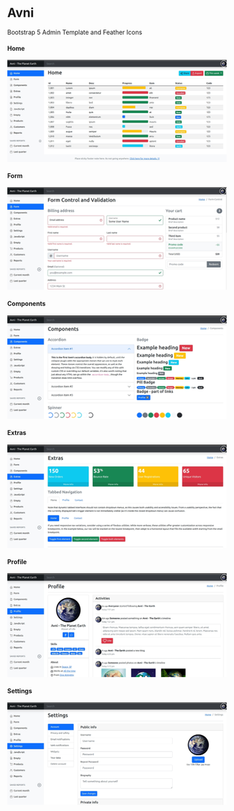 # Avni
Bootstrap 5 Admin Template and Feather Icons

<h4> Home </h4>

![springbootrocks](https://github.com/ajkr195/Avni/blob/main/screenshots/home.jpg)

<h4> Form </h4>

![springbootrocks](https://github.com/ajkr195/Avni/blob/main/screenshots/form.jpg)

<h4> Components </h4>

![springbootrocks](https://github.com/ajkr195/Avni/blob/main/screenshots/components.jpg)

<h4> Extras </h4>

![springbootrocks](https://github.com/ajkr195/Avni/blob/main/screenshots/extras.jpg)

<h4> Profile </h4>

![springbootrocks](https://github.com/ajkr195/Avni/blob/main/screenshots/profile.jpg)

<h4> Settings </h4>

![springbootrocks](https://github.com/ajkr195/Avni/blob/main/screenshots/settings.jpg)

